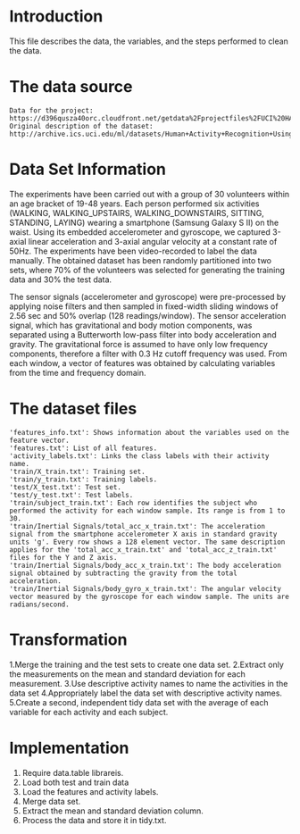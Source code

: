 Introduction
=================

This file describes the data, the variables, and the steps performed to clean the data.


The data source
=============

    Data for the project: https://d396qusza40orc.cloudfront.net/getdata%2Fprojectfiles%2FUCI%20HAR%20Dataset.zip 
    Original description of the dataset: http://archive.ics.uci.edu/ml/datasets/Human+Activity+Recognition+Using+Smartphones 


Data Set Information
=====================

The experiments have been carried out with a group of 30 volunteers within an age bracket of 19-48 years. Each person performed six activities (WALKING, WALKING_UPSTAIRS, WALKING_DOWNSTAIRS, SITTING, STANDING, LAYING) wearing a smartphone (Samsung Galaxy S II) on the waist. Using its embedded accelerometer and gyroscope, we captured 3-axial linear acceleration and 3-axial angular velocity at a constant rate of 50Hz. The experiments have been video-recorded to label the data manually. The obtained dataset has been randomly partitioned into two sets, where 70% of the volunteers was selected for generating the training data and 30% the test data.

The sensor signals (accelerometer and gyroscope) were pre-processed by applying noise filters and then sampled in fixed-width sliding windows of 2.56 sec and 50% overlap (128 readings/window). The sensor acceleration signal, which has gravitational and body motion components, was separated using a Butterworth low-pass filter into body acceleration and gravity. The gravitational force is assumed to have only low frequency components, therefore a filter with 0.3 Hz cutoff frequency was used. From each window, a vector of features was obtained by calculating variables from the time and frequency domain. 

The dataset files
===============

    'features_info.txt': Shows information about the variables used on the feature vector.
    'features.txt': List of all features.
    'activity_labels.txt': Links the class labels with their activity name.
    'train/X_train.txt': Training set.
    'train/y_train.txt': Training labels.
    'test/X_test.txt': Test set.
    'test/y_test.txt': Test labels.
    'train/subject_train.txt': Each row identifies the subject who performed the activity for each window sample. Its range is from 1 to 30.
    'train/Inertial Signals/total_acc_x_train.txt': The acceleration signal from the smartphone accelerometer X axis in standard gravity units 'g'. Every row shows a 128 element vector. The same description applies for the 'total_acc_x_train.txt' and 'total_acc_z_train.txt' files for the Y and Z axis.
    'train/Inertial Signals/body_acc_x_train.txt': The body acceleration signal obtained by subtracting the gravity from the total acceleration.
    'train/Inertial Signals/body_gyro_x_train.txt': The angular velocity vector measured by the gyroscope for each window sample. The units are radians/second.

Transformation
=============

1.Merge the training and the test sets to create one data set.
2.Extract only the measurements on the mean and standard deviation for each measurement.
3.Use descriptive activity names to name the activities in the data set
4.Appropriately label the data set with descriptive activity names.
5.Create a second, independent tidy data set with the average of each variable for each activity and each subject.


Implementation
==============

1. Require data.table librareis.
2. Load both test and train data
3. Load the features and activity labels.
4. Merge data set.
5. Extract the mean and standard deviation column.
6. Process the data and store it in tidy.txt.
    
